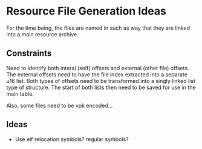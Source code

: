 # Resource File Generation Ideas

For the time being, the files are named in such as way that they are linked into a main
resource archive.

## Constraints
Need to identify both interal (self) offsets and external (other file) offsets. The external 
offsets need to have the file index extracted into a separate u16 list. Both types of offsets
need to be transformed into a singly linked list type of structure. The start of both lists 
then need to be saved for use in the main table.

Also, some files need to be vpk encoded...

## Ideas
* Use elf relocation symbols? regular symbols?